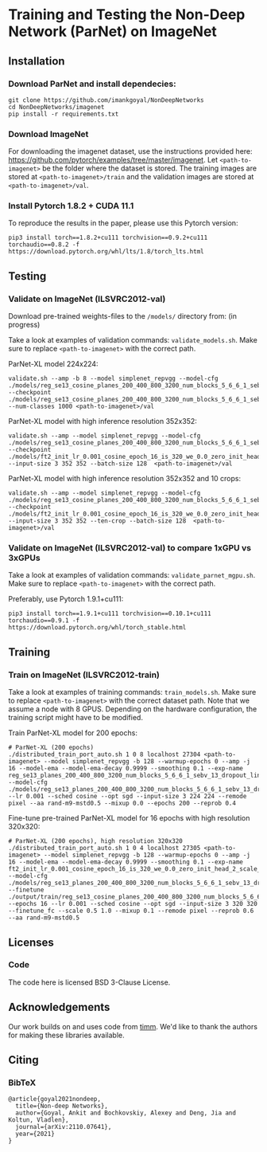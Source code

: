 # Training and Testing the Non-Deep Network (ParNet) on ImageNet  

## Installation

### Download ParNet and install dependecies:

```
git clone https://github.com/imankgoyal/NonDeepNetworks
cd NonDeepNetworks/imagenet
pip install -r requirements.txt
```

### Download ImageNet

For downloading the imagenet dataset, use the instructions provided here: https://github.com/pytorch/examples/tree/master/imagenet. Let `<path-to-imagenet>` be the folder where the dataset is stored. The training images are stored at `<path-to-imagenet>/train` and the validation images are stored at `<path-to-imagenet>/val`.

### Install Pytorch 1.8.2 + CUDA 11.1

To reproduce the results in the paper, please use this Pytorch version:

```
pip3 install torch==1.8.2+cu111 torchvision==0.9.2+cu111 torchaudio==0.8.2 -f https://download.pytorch.org/whl/lts/1.8/torch_lts.html
```

## Testing

### Validate on ImageNet (ILSVRC2012-val)

Download pre-trained weights-files to the `/models/` directory from: (in progress)

Take a look at examples of validation commands: `validate_models.sh`. Make sure to replace `<path-to-imagenet>` with the correct path.

ParNet-XL model 224x224:
```
validate.sh --amp -b 8 --model simplenet_repvgg --model-cfg ./models/reg_se13_cosine_planes_200_400_800_3200_num_blocks_5_6_6_1_sebv_13_dropout_lin.yaml --checkpoint ./models/reg_se13_cosine_planes_200_400_800_3200_num_blocks_5_6_6_1_sebv_13_dropout_lin.pth.tar --num-classes 1000 <path-to-imagenet>/val 
```

ParNet-XL model with high inference resolution 352x352:
```
validate.sh --amp --model simplenet_repvgg --model-cfg ./models/reg_se13_cosine_planes_200_400_800_3200_num_blocks_5_6_6_1_sebv_13_dropout_lin.yaml --checkpoint ./models/ft2_init_lr_0.001_cosine_epoch_16_is_320_we_0.0_zero_init_head_2_scale_0.5_1.0_mixup_0.1_reprob_0.6.pth.tar --input-size 3 352 352 --batch-size 128  <path-to-imagenet>/val 
```

ParNet-XL model with high inference resolution 352x352 and 10 crops:
```
validate.sh --amp --model simplenet_repvgg --model-cfg ./models/reg_se13_cosine_planes_200_400_800_3200_num_blocks_5_6_6_1_sebv_13_dropout_lin.yaml --checkpoint ./models/ft2_init_lr_0.001_cosine_epoch_16_is_320_we_0.0_zero_init_head_2_scale_0.5_1.0_mixup_0.1_reprob_0.6.pth.tar --input-size 3 352 352 --ten-crop --batch-size 128  <path-to-imagenet>/val
```

### Validate on ImageNet (ILSVRC2012-val) to compare 1xGPU vs 3xGPUs

Take a look at examples of validation commands: `validate_parnet_mgpu.sh`. Make sure to replace `<path-to-imagenet>` with the correct path.

Preferably, use Pytorch 1.9.1+cu111: 
```
pip3 install torch==1.9.1+cu111 torchvision==0.10.1+cu111 torchaudio==0.9.1 -f https://download.pytorch.org/whl/torch_stable.html
```


## Training

### Train on ImageNet (ILSVRC2012-train)

Take a look at examples of training commands: `train_models.sh`. Make sure to replace `<path-to-imagenet>` with the correct dataset path. Note that we assume a node with 8 GPUS. Depending on the hardware configuration, the training script might have to be modified. 

Train ParNet-XL model for 200 epochs:

```
# ParNet-XL (200 epochs)
./distributed_train_port_auto.sh 1 0 8 localhost 27304 <path-to-imagenet> --model simplenet_repvgg -b 128 --warmup-epochs 0 --amp -j 16 --model-ema --model-ema-decay 0.9999 --smoothing 0.1 --exp-name reg_se13_planes_200_400_800_3200_num_blocks_5_6_6_1_sebv_13_dropout_lin --model-cfg ./models/reg_se13_planes_200_400_800_3200_num_blocks_5_6_6_1_sebv_13_dropout_lin.yaml --lr 0.001 --sched cosine --opt sgd --input-size 3 224 224 --remode pixel --aa rand-m9-mstd0.5 --mixup 0.0 --epochs 200 --reprob 0.4
```


Fine-tune pre-trained ParNet-XL model for 16 epochs with high resolution 320x320:

```
# ParNet-XL (200 epochs), high resolution 320x320
./distributed_train_port_auto.sh 1 0 4 localhost 27305 <path-to-imagenet> --model simplenet_repvgg -b 128 --warmup-epochs 0 --amp -j 16 --model-ema --model-ema-decay 0.9999 --smoothing 0.1 --exp-name ft2_init_lr_0.001_cosine_epoch_16_is_320_we_0.0_zero_init_head_2_scale_0.5_1.0_mixup_0.1_reprob_0.6 --model-cfg ./models/reg_se13_planes_200_400_800_3200_num_blocks_5_6_6_1_sebv_13_dropout_lin.yaml --finetune ./output/train/reg_se13_cosine_planes_200_400_800_3200_num_blocks_5_6_6_1_sebv_13_dropout_lin_0.1/last.pth.tar --epochs 16 --lr 0.001 --sched cosine --opt sgd --input-size 3 320 320 --finetune_fc --scale 0.5 1.0 --mixup 0.1 --remode pixel --reprob 0.6 --aa rand-m9-mstd0.5
```

## Licenses

### Code
The code here is licensed BSD 3-Clause License. 

## Acknowledgements
Our work builds on and uses code from [timm](https://github.com/rwightman/pytorch-image-models). We'd like to thank the authors for making these libraries available.


## Citing

### BibTeX

```
@article{goyal2021nondeep,
  title={Non-deep Networks},
  author={Goyal, Ankit and Bochkovskiy, Alexey and Deng, Jia and Koltun, Vladlen},
  journal={arXiv:2110.07641},
  year={2021}
}
```
